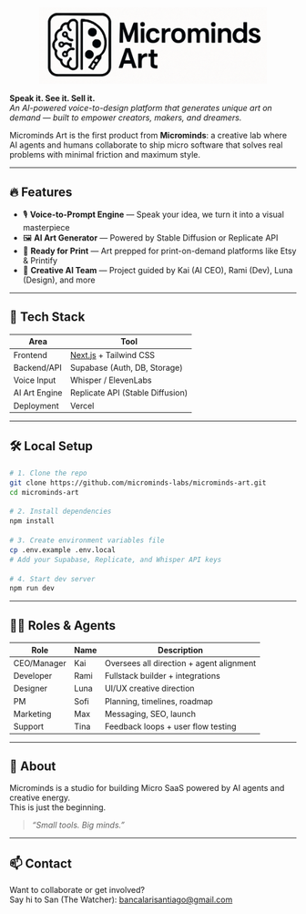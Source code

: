<p align="center">
  <img src="./microminds_art_logo_horizontal.png" alt="Microminds Art Logo" width="400"/>
</p>


**Speak it. See it. Sell it.**  
_An AI-powered voice-to-design platform that generates unique art on demand — built to empower creators, makers, and dreamers._

Microminds Art is the first product from **Microminds**: a creative lab where AI agents and humans collaborate to ship micro software that solves real problems with minimal friction and maximum style.

---

## 🔥 Features

- 🎙️ **Voice-to-Prompt Engine** — Speak your idea, we turn it into a visual masterpiece
- 🖼️ **AI Art Generator** — Powered by Stable Diffusion or Replicate API
- 🧾 **Ready for Print** — Art prepped for print-on-demand platforms like Etsy & Printify
- 🧠 **Creative AI Team** — Project guided by Kai (AI CEO), Rami (Dev), Luna (Design), and more

---

## 🚀 Tech Stack

| Area            | Tool                            |
|-----------------|----------------------------------|
| Frontend        | [Next.js](https://nextjs.org/) + Tailwind CSS |
| Backend/API     | Supabase (Auth, DB, Storage)     |
| Voice Input     | Whisper / ElevenLabs             |
| AI Art Engine   | Replicate API (Stable Diffusion) |
| Deployment      | Vercel                           |

---

## 🛠️ Local Setup

```bash
# 1. Clone the repo
git clone https://github.com/microminds-labs/microminds-art.git
cd microminds-art

# 2. Install dependencies
npm install

# 3. Create environment variables file
cp .env.example .env.local
# Add your Supabase, Replicate, and Whisper API keys

# 4. Start dev server
npm run dev
```

---

## 👨‍💻 Roles & Agents

| Role     | Name   | Description                           |
|----------|--------|---------------------------------------|
| CEO/Manager | Kai    | Oversees all direction + agent alignment |
| Developer | Rami   | Fullstack builder + integrations     |
| Designer | Luna   | UI/UX creative direction              |
| PM       | Sofi   | Planning, timelines, roadmap          |
| Marketing | Max    | Messaging, SEO, launch                |
| Support  | Tina   | Feedback loops + user flow testing    |

---

## 💬 About

Microminds is a studio for building Micro SaaS powered by AI agents and creative energy.  
This is just the beginning.

> _“Small tools. Big minds.”_

---

## 📫 Contact

Want to collaborate or get involved?  
Say hi to San (The Watcher): [bancalarisantiago@gmail.com](mailto:bancalarisantiago@gmail.com)

